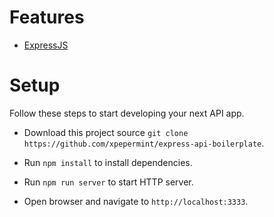 # Features

* [ExpressJS](http://expressjs.com)

# Setup

Follow these steps to start developing your next API app.

* Download this project source `git clone https://github.com/xpepermint/express-api-boilerplate`.

* Run `npm install` to install dependencies.

* Run `npm run server` to start HTTP server.

* Open browser and navigate to `http://localhost:3333`.
